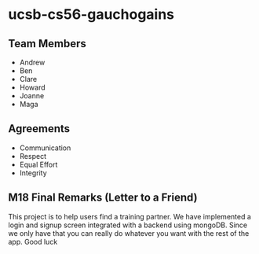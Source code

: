 # ucsb-cs56-gauchogains

## Team Members
- Andrew
- Ben
- Clare 
- Howard 
- Joanne 
- Maga

## Agreements
* Communication
* Respect
* Equal Effort
* Integrity

## M18 Final Remarks (Letter to a Friend)
This project is to help users find a training partner. We have implemented a login and signup screen integrated with a backend using mongoDB. Since we only have that you can really do whatever you want with the rest of the app. Good luck
